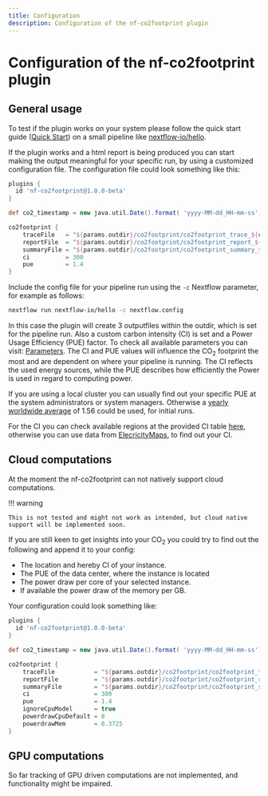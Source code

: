 ```yaml
---
title: Configuration
description: Configuration of the nf-co2footprint plugin
---
```


# Configuration of the nf-co2footprint plugin

## General usage
To test if the plugin works on your system please follow the quick start guide ([Quick Start](https://nextflow-io.github.io/nf-co2footprint/#quick-start)) on a small pipeline like [nextflow-io/hello](https://github.com/nextflow-io/hello).

If the plugin works and a html report is being produced you can start making the output meaningful for your specific run, by using a customized configuration file. The configuration file could look something like this:

```groovy title="nextflow.config"
plugins {
  id 'nf-co2footprint@1.0.0-beta'
}

def co2_timestamp = new java.util.Date().format( 'yyyy-MM-dd_HH-mm-ss')

co2footprint {
    traceFile   = "${params.outdir}/co2footprint/co2footprint_trace_${co2_timestamp}.txt"
    reportFile  = "${params.outdir}/co2footprint/co2footprint_report_${co2_timestamp}.html"
    summaryFile = "${params.outdir}/co2footprint/co2footprint_summary_${co2_timestamp}.txt"
    ci          = 300
    pue         = 1.4
}
```

Include the config file for your pipeline run using the `-c` Nextflow parameter, for example as follows:

```bash
nextflow run nextflow-io/hello -c nextflow.config
```

In this case the plugin will create 3 outputfiles within the outdir, which is set for the pipeline run. Also a custom carbon intensity (CI) is set and a Power Usage Efficiency (PUE) factor. To check all available parameters you can visit: [Parameters](https://nextflow-io.github.io/nf-co2footprint/usage/parameters/). The CI and PUE values will influence the CO<sub>2</sub> footprint the most and are dependent on where your pipeline is running. The CI reflects the used energy sources, while the PUE describes how efficiently the Power is used in regard to computing power.

If you are using a local cluster you can usually find out your specific PUE at the system administrators or system managers. Otherwise a [yearly worldwide average](https://www.statista.com/statistics/1229367/data-center-average-annual-pue-worldwide/) of 1.56 could be used, for initial runs.

For the CI you can check available regions at the provided CI table [here](https://github.com/nextflow-io/nf-co2footprint/blob/master/plugins/nf-co2footprint/src/resources/CI_aggregated.v2.2.csv), otherwise you can use data from [ElecricityMaps](https://app.electricitymaps.com/map/24h), to find out your CI.

## Cloud computations

At the moment the nf-co2footprint can not natively support cloud computations.

!!! warning

    This is not tested and might not work as intended, but cloud native support will be implemented soon.

If you are still keen to get insights into your CO<sub>2</sub> you could try to find out the following and append it to your config:

- The location and hereby CI of your instance.
- The PUE of the data center, where the instance is located
- The power draw per core of your selected instance.
- If available the power draw of the memory per GB.

Your configuration could look something like:

```groovy title="nextflow_cloud.config"
plugins {
  id 'nf-co2footprint@1.0.0-beta'
}

def co2_timestamp = new java.util.Date().format( 'yyyy-MM-dd_HH-mm-ss')

co2footprint {
    traceFile           = "${params.outdir}/co2footprint/co2footprint_trace_${co2_timestamp}.txt"
    reportFile          = "${params.outdir}/co2footprint/co2footprint_report_${co2_timestamp}.html"
    summaryFile         = "${params.outdir}/co2footprint/co2footprint_summary_${co2_timestamp}.txt"
    ci                  = 300
    pue                 = 1.4
    ignoreCpuModel      = true
    powerdrawCpuDefault = 8
    powerdrawMem        = 0.3725
}
```

## GPU computations

So far tracking of GPU driven computations are not implemented, and functionality might be impaired.